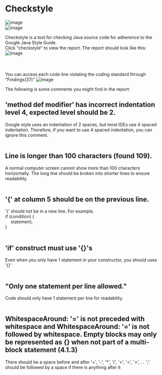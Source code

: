 # Checkstyle

![image](https://user-images.githubusercontent.com/54456351/119812559-1ec06400-be9d-11eb-907d-e1b71a97a447.png) <br>
![image](https://user-images.githubusercontent.com/54456351/119814435-3f89b900-be9f-11eb-8578-2272566be21c.png) <br>

Checkstyle is a tool for checking Java source code for adherence to the Google Java Style Guide.<br>
Click "checkstyle" to view the report. The report should look like this:
![image](https://user-images.githubusercontent.com/54456351/120709943-5ec1b100-c472-11eb-93a1-1aafa7de830a.png) <br>
<br /> <br /> <br />
You can access each code line violating the coding standard through "Findings(37)"
![image](https://user-images.githubusercontent.com/54456351/120710983-b01e7000-c473-11eb-873d-e57b75aeab5c.png) <br>

The following is some comments you might find in the report:
## 'method def modifier' has incorrect indentation level 4, expected level should be 2.
Google style uses an indentation of 2 spaces, but most IDEs use 4 spaced indentation. Therefore, if you want to use 4 spaced indentation, you can ignore this comment. 
<br><br>
## Line is longer than 100 characters (found 109).
A normal computer screen cannot show more than 100 characters horizontally. The long line should be broken into shorter lines to ensure readability. 
<br><br>
## '{' at column 5 should be on the previous line.
'{' should not be in a new line. For example,  <br>
if (condition) {  <br>
&emsp;    statement; <br>
} 
<br><br>
## 'if' construct must use '{}'s 
Even when you only have 1 statement in your constructor, you should uses '{}' 
<br><br>
## "Only one statement per line allowed." 
Code should only have 1 statement per line for readability.
<br><br>
## WhitespaceAround: '=' is not preceded with whitespace and WhitespaceAround: '=' is not followed by whitespace. Empty blocks may only be represented as {} when not part of a multi-block statement (4.1.3)
There should be a space before and after '+', '-', '*', '/', '=', '<', '>', ... ';' should be followed by a space if there is anything after it

